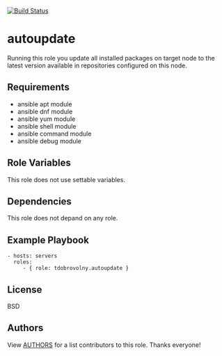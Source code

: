 [![Build Status](https://travis-ci.org/tdobrovolny/ansible-role-autoupdate.svg?branch=master)](https://travis-ci.org/tdobrovolny/ansible-role-autoupdate)

autoupdate
==========

Running this role you update all installed packages on target node to the latest version available in repositories configured on this node.

Requirements
------------

 - ansible apt module
 - ansible dnf module
 - ansible yum module
 - ansible shell module
 - ansible command module
 - ansible debug module

Role Variables
--------------

This role does not use settable variables.

Dependencies
------------

This role does not depand on any role.

Example Playbook
----------------

    - hosts: servers
      roles:
         - { role: tdobrovolny.autoupdate }

License
-------

BSD

Authors
-------

View [AUTHORS](./AUTHORS.txt) for a list contributors to this role. Thanks everyone!
